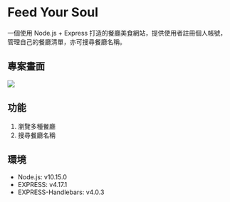 # Feed Your Soul
一個使用 Node.js + Express 打造的餐廳美食網站，提供使用者註冊個人帳號，管理自己的餐廳清單，亦可搜尋餐廳名稱。

## 專案畫面
![](https://i.imgur.com/nqrLEDa.jpg)

## 功能
1. 瀏覽多種餐廳
2. 搜尋餐廳名稱

## 環境
* Node.js: v10.15.0
* EXPRESS: v4.17.1
* EXPRESS-Handlebars: v4.0.3

